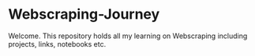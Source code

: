 # Webscraping-Journey
Welcome. This repository holds all my learning on Webscraping including projects, links, notebooks etc.

